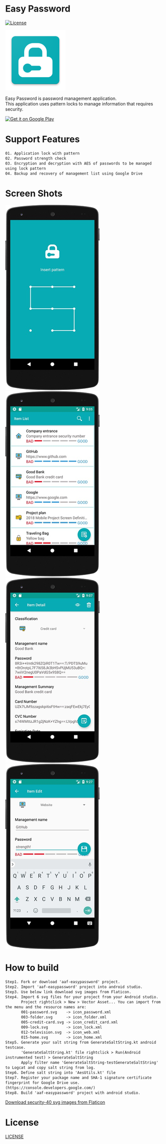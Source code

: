 # Easy Password
[![License][licensesvg]][LICENSE.md]

<img src="screenshots/ic_launcher.png" >

Easy Password is password management application.   
This application uses pattern locks to manage information that requires security.   

<a href='https://play.google.com/store/apps/details?id=io.github.hanjoongcho.easypassword'><img alt='Get it on Google Play' src='https://play.google.com/intl/en_us/badges/images/generic/en_badge_web_generic.png' width="258" height="98"/></a>   

# Support Features
```
01. Application lock with pattern
02. Password strength check
03. Encryption and decryption with AES of passwords to be managed using lock pattern
04. Backup and recovery of management list using Google Drive
```

# Screen Shots
<img src="screenshots/common/01.jpg">&nbsp;
<img src="screenshots/common/02.jpg">   
<img src="screenshots/common/03.jpg">&nbsp;
<img src="screenshots/common/04.jpg">

# How to build
```
Step1. Fork or download 'aaf-easypassword' project.
Step2. Import 'aaf-easypassword' project into android studio.
Step3. Use below link download svg images from Flaticon.
Step4. Import 6 svg files for your project from your Android studio.
       Project rightclick > New > Vector Asset... You can import from the menu and the resource names are:
       001-password.svg    -> icon_password.xml
       003-folder.svg      -> icon_folder.xml
       005-credit-card.svg -> icon_credit_card.xml
       009-lock.svg        -> icon_lock.xml
       012-television.svg  -> icon_web.xml
       015-home.svg        -> icon_home.xml
Step5. Generate your salt string from GenerateSaltString.kt android testcase.
       'GenerateSaltString.kt' file rightclick > Run(Android instrumented test) > GenerateSaltString 
       Apply filter name 'GenerateSaltString-testGenerateSaltString' to Logcat and copy salt string from log.
Step6. Define salt string into 'AesUtils.kt' file       
Step7. Register your package name and SHA-1 signature certificate fingerprint for Google Drive use.(https://console.developers.google.com/)
Step8. Build 'aaf-easypassword' project with android studio.
```
[Download security-40 svg images from Flaticon](https://www.flaticon.com/packs/security-40)

# License
[LICENSE][LICENSE.md]

[licensesvg]: https://img.shields.io/badge/License-Apache--2.0-brightgreen.svg
[LICENSE.md]: https://github.com/hanjoongcho/aaf-easypassword/blob/master/LICENSE.md